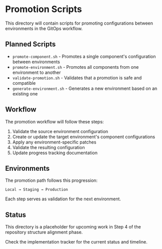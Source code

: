 # Promotion Scripts

This directory will contain scripts for promoting configurations between environments in the GitOps workflow.

## Planned Scripts

- `promote-component.sh` - Promotes a single component's configuration between environments
- `promote-environment.sh` - Promotes all components from one environment to another
- `validate-promotion.sh` - Validates that a promotion is safe and compatible
- `generate-environment.sh` - Generates a new environment based on an existing one

## Workflow

The promotion workflow will follow these steps:

1. Validate the source environment configuration
2. Create or update the target environment's component configurations
3. Apply any environment-specific patches
4. Validate the resulting configuration
5. Update progress tracking documentation

## Environments

The promotion path follows this progression:

```
Local → Staging → Production
```

Each step serves as validation for the next environment.

## Status

This directory is a placeholder for upcoming work in Step 4 of the repository structure alignment phase.

Check the implementation tracker for the current status and timeline. 